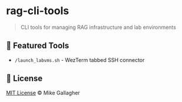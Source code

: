 # rag-cli-tools

> CLI tools for managing RAG infrastructure and lab environments

## 🚀 Featured Tools
- `/launch_labvms.sh` - WezTerm tabbed SSH connector


## 📜 License
[MIT License](LICENSE) © Mike Gallagher
